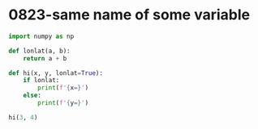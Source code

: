 # 0823-same name of some variable

```python
import numpy as np

def lonlat(a, b):
    return a + b

def hi(x, y, lonlat=True):
    if lonlat:
        print(f'{x=}')
    else:
        print(f'{y=}')

hi(3, 4)
```
